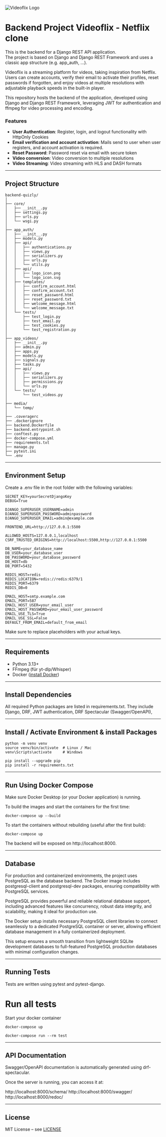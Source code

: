 ![Videoflix Logo](app_auth/logo/app_auth/logo_icon.png)

# Backend Project Videoflix - Netflix clone

This is the backend for a Django REST API application.  
The project is based on Django and Django REST Framework and uses a classic app structure (e.g. app_auth, ...).  

Videoflix is a streaming platform for videos, taking inspiration from Netflix. Users can create accounts, verify their email to activate their profiles, reset passwords if forgotten, and enjoy videos at multiple resolutions with adjustable playback speeds in the built-in player.

This repository hosts the backend of the application, developed using Django and Django REST Framework, leveraging JWT for authentication and ffmpeg for video processing and encoding.


### Features

- **User Authentication**: Register, login, and logout functionality with HttpOnly Cookies
- **Email verification and account activation**: Mails send to user when user registers, and account activation is required.
- **Reset Password**: Password reset via email with secure token
- **Video conversion**: Video conversion to multiple resolutions
- **Video Streaming**: Video streaming with HLS and DASH formats

---

## Project Structure

```
backend-quizly/
│
├── core/
│   ├── __init__.py
│   ├── settings.py
│   ├── urls.py
│   └── wsgi.py
│
├── app_auth/
│   ├── __init__.py
│   ├── models.py
│   ├── api/
│   │   ├── authentications.py
│   │   ├── views.py
│   │   ├── serializers.py
│   │   ├── urls.py
│   │   └── utils.py
│   ├── api/
│   │   ├── logo_icon.png
│   │   └── logo_icon.svg
│   ├── templates/
│   │   ├── confirm_account.html
│   │   ├── confirm_account.txt
│   │   ├── reset_password.html
│   │   ├── reset_password.txt
│   │   ├── welcome_message.html
│   │   └── welcome_message.txt
│   └── tests/
│       ├── test_login.py
│       ├── test_email.py
│       ├── test_cookies.py
│       └── test_registration.py
│
├── app_videos/
│   ├── __init__.py
│   ├── admin.py
│   ├── apps.py
│   ├── models.py
│   ├── signals.py
│   ├── tasks.py
│   ├── api/
│   │   ├── views.py
│   │   ├── serializers.py
│   │   ├── permissions.py
│   │   └── urls.py
│   └── tests/
│       └── test_videos.py
│
├── media/
│   └── temp/
│
├── .coveragerc
├── .dockerignore
├── backend.Dockerfile
├── backend.entrypoint.sh
├── conftest.py
├── docker-compose.yml
├── requirements.txt
├── manage.py                    
├── pytest.ini
└── .env
```

---

## Environment Setup

Create a .env file in the root folder with the following variables:

```
SECRET_KEY=yourSecretDjangoKey
DEBUG=True

DJANGO_SUPERUSER_USERNAME=admin
DJANGO_SUPERUSER_PASSWORD=adminpassword
DJANGO_SUPERUSER_EMAIL=admin@example.com

FRONTEND_URL=http://127.0.0.1:5500

ALLOWED_HOSTS=127.0.0.1,localhost
CSRF_TRUSTED_ORIGINS=http://localhost:5500,http://127.0.0.1:5500

DB_NAME=your_database_name
DB_USER=your_database_user
DB_PASSWORD=your_database_password
DB_HOST=db
DB_PORT=5432

REDIS_HOST=redis
REDIS_LOCATION=redis://redis:6379/1
REDIS_PORT=6379
REDIS_DB=0

EMAIL_HOST=smtp.example.com
EMAIL_PORT=587
EMAIL_HOST_USER=your_email_user
EMAIL_HOST_PASSWORD=your_email_user_password
EMAIL_USE_TLS=True
EMAIL_USE_SSL=False
DEFAULT_FROM_EMAIL=default_from_email
```

Make sure to replace placeholders with your actual keys.

---

## Requirements

- Python 3.13+
- FFmpeg (für yt-dlp/Whisper)
- Docker ([install Docker](https://docs.docker.com/get-docker/))

---

## Install Dependencies

All required Python packages are listed in requirements.txt.
They include Django, DRF, JWT authentication, DRF Spectacular (Swagger/OpenAPI),

---

## Install / Activate Environment & install Packages

```
python -m venv venv
source venv/bin/activate  # Linux / Mac
venv\Scripts\activate     # Windows
```

```
pip install --upgrade pip
pip install -r requirements.txt
```

---

## Run Using Docker Compose

Make sure Docker Desktop (or your Docker application) is running.

To build the images and start the containers for the first time:
```
docker-compose up --build
```

To start the containers without rebuilding (useful after the first build):
```
docker-compose up
```

The backend will be exposed on http://localhost:8000.

---

## Database

For production and containerized environments, the project uses PostgreSQL as the database backend. The Docker image includes postgresql-client and postgresql-dev packages, ensuring compatibility with PostgreSQL services.

PostgreSQL provides powerful and reliable relational database support, including advanced features like concurrency, robust data integrity, and scalability, making it ideal for production use.

The Docker setup installs necessary PostgreSQL client libraries to connect seamlessly to a dedicated PostgreSQL container or server, allowing efficient database management in a fully containerized deployment.

This setup ensures a smooth transition from lightweight SQLite development databases to full-featured PostgreSQL production databases with minimal configuration changes.

---

## Running Tests

Tests are written using pytest and pytest-django.

# Run all tests
Start your docker container
```
docker-compose up
```
```
docker-compose run --rm test  
```

---

## API Documentation

Swagger/OpenAPI documentation is automatically generated using drf-spectacular.

Once the server is running, you can access it at:

http://localhost:8000/schema/
http://localhost:8000/swagger/
http://localhost:8000/redoc/

---

## License

MIT License – see [LICENSE](LICENSE)  